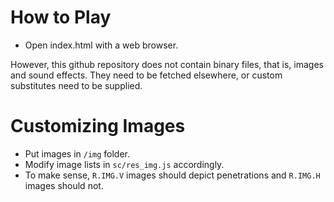 # How to Play

- Open index.html with a web browser.

However, this github repository does not contain binary files, that is, images and sound effects. They need to be fetched elsewhere, or custom substitutes need to be supplied.

# Customizing Images

- Put images in `/img` folder.
- Modify image lists in `sc/res_img.js` accordingly.
- To make sense, `R.IMG.V` images should depict penetrations and `R.IMG.H` images should not.